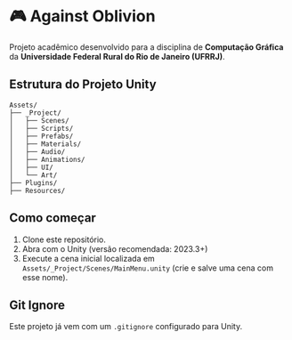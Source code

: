 # 🎮 Against Oblivion

Projeto acadêmico desenvolvido para a disciplina de **Computação Gráfica** da **Universidade Federal Rural do Rio de Janeiro (UFRRJ)**.

## Estrutura do Projeto Unity

```
Assets/
├── _Project/
│   ├── Scenes/
│   ├── Scripts/
│   ├── Prefabs/
│   ├── Materials/
│   ├── Audio/
│   ├── Animations/
│   ├── UI/
│   └── Art/
├── Plugins/
├── Resources/
```

## Como começar

1. Clone este repositório.
2. Abra com o Unity (versão recomendada: 2023.3+)
3. Execute a cena inicial localizada em `Assets/_Project/Scenes/MainMenu.unity` (crie e salve uma cena com esse nome).

## Git Ignore

Este projeto já vem com um `.gitignore` configurado para Unity.

